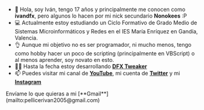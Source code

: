- 👋 Hola, soy Iván, tengo 17 años y principalmente me conocen como **ivandfx**, pero algunos lo hacen por mi nick secundario **Nonokees** :P
- 💻 Actualmente estoy estudiando un Ciclo Formativo de Grado Medio de Sistemas Microinformáticos y Redes en el IES María Enríquez en Gandía, Valencia.
- 👌 Aunque mi objetivo no es ser programador, ni mucho menos, tengo como hobby hacer un poco de scripting (principalmente en VBScript) o al menos aprender, soy novato en esto.
- 👨‍💻 Hasta la fecha estoy desarrollando [**DFX Tweaker**](https://github.com/ivandfx/DFXTweaker)
- 📫 Puedes visitar mi canal de [**YouTube**](https://youtube.com/ivandfx), mi cuenta de [**Twitter**](https://twitter.com/ivandfx) y mi [**Instagram**](https://instagram.com/ivandfx)

<div>
Envíame lo que quieras a mi  [**Gmail**](mailto:pellicerivan2005@gmail.com)
